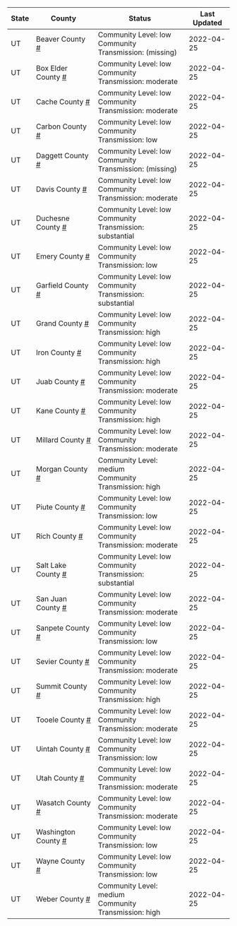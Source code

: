 State | County | Status | Last Updated
--- | --- | --- | --- 
UT | Beaver County <a href="#beaver_county">#</a> | <a name="beaver_county"></a>Community Level: low<br/>Community Transmission: (missing) | 2022-04-25
UT | Box Elder County <a href="#box_elder_county">#</a> | <a name="box_elder_county"></a>Community Level: low<br/>Community Transmission: moderate | 2022-04-25
UT | Cache County <a href="#cache_county">#</a> | <a name="cache_county"></a>Community Level: low<br/>Community Transmission: moderate | 2022-04-25
UT | Carbon County <a href="#carbon_county">#</a> | <a name="carbon_county"></a>Community Level: low<br/>Community Transmission: low | 2022-04-25
UT | Daggett County <a href="#daggett_county">#</a> | <a name="daggett_county"></a>Community Level: low<br/>Community Transmission: (missing) | 2022-04-25
UT | Davis County <a href="#davis_county">#</a> | <a name="davis_county"></a>Community Level: low<br/>Community Transmission: moderate | 2022-04-25
UT | Duchesne County <a href="#duchesne_county">#</a> | <a name="duchesne_county"></a>Community Level: low<br/>Community Transmission: substantial | 2022-04-25
UT | Emery County <a href="#emery_county">#</a> | <a name="emery_county"></a>Community Level: low<br/>Community Transmission: low | 2022-04-25
UT | Garfield County <a href="#garfield_county">#</a> | <a name="garfield_county"></a>Community Level: low<br/>Community Transmission: substantial | 2022-04-25
UT | Grand County <a href="#grand_county">#</a> | <a name="grand_county"></a>Community Level: low<br/>Community Transmission: high | 2022-04-25
UT | Iron County <a href="#iron_county">#</a> | <a name="iron_county"></a>Community Level: low<br/>Community Transmission: high | 2022-04-25
UT | Juab County <a href="#juab_county">#</a> | <a name="juab_county"></a>Community Level: low<br/>Community Transmission: moderate | 2022-04-25
UT | Kane County <a href="#kane_county">#</a> | <a name="kane_county"></a>Community Level: low<br/>Community Transmission: high | 2022-04-25
UT | Millard County <a href="#millard_county">#</a> | <a name="millard_county"></a>Community Level: low<br/>Community Transmission: moderate | 2022-04-25
UT | Morgan County <a href="#morgan_county">#</a> | <a name="morgan_county"></a>Community Level: medium<br/>Community Transmission: high | 2022-04-25
UT | Piute County <a href="#piute_county">#</a> | <a name="piute_county"></a>Community Level: low<br/>Community Transmission: low | 2022-04-25
UT | Rich County <a href="#rich_county">#</a> | <a name="rich_county"></a>Community Level: low<br/>Community Transmission: moderate | 2022-04-25
UT | Salt Lake County <a href="#salt_lake_county">#</a> | <a name="salt_lake_county"></a>Community Level: low<br/>Community Transmission: substantial | 2022-04-25
UT | San Juan County <a href="#san_juan_county">#</a> | <a name="san_juan_county"></a>Community Level: low<br/>Community Transmission: moderate | 2022-04-25
UT | Sanpete County <a href="#sanpete_county">#</a> | <a name="sanpete_county"></a>Community Level: low<br/>Community Transmission: low | 2022-04-25
UT | Sevier County <a href="#sevier_county">#</a> | <a name="sevier_county"></a>Community Level: low<br/>Community Transmission: moderate | 2022-04-25
UT | Summit County <a href="#summit_county">#</a> | <a name="summit_county"></a>Community Level: low<br/>Community Transmission: high | 2022-04-25
UT | Tooele County <a href="#tooele_county">#</a> | <a name="tooele_county"></a>Community Level: low<br/>Community Transmission: moderate | 2022-04-25
UT | Uintah County <a href="#uintah_county">#</a> | <a name="uintah_county"></a>Community Level: low<br/>Community Transmission: low | 2022-04-25
UT | Utah County <a href="#utah_county">#</a> | <a name="utah_county"></a>Community Level: low<br/>Community Transmission: moderate | 2022-04-25
UT | Wasatch County <a href="#wasatch_county">#</a> | <a name="wasatch_county"></a>Community Level: low<br/>Community Transmission: moderate | 2022-04-25
UT | Washington County <a href="#washington_county">#</a> | <a name="washington_county"></a>Community Level: low<br/>Community Transmission: low | 2022-04-25
UT | Wayne County <a href="#wayne_county">#</a> | <a name="wayne_county"></a>Community Level: low<br/>Community Transmission: low | 2022-04-25
UT | Weber County <a href="#weber_county">#</a> | <a name="weber_county"></a>Community Level: medium<br/>Community Transmission: high | 2022-04-25

